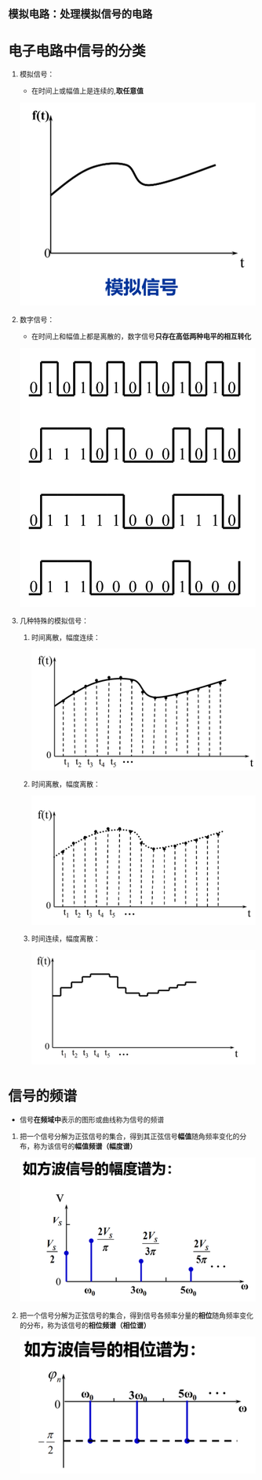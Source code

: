模拟电路：处理模拟信号的电路
--

# 电子电路中信号的分类
1. 模拟信号：
    * 在时间上或幅值上是连续的,**取任意值**

    ![Alt text](image-94.png)    

2. 数字信号：
    * 在时间上和幅值上都是离散的，数字信号**只存在高低两种电平的相互转化**

    ![Alt text](image-98.png)    

3. 几种特殊的模拟信号：
    1. 时间离散，幅度连续：

        ![Alt text](image-95.png)    
        
    2. 时间离散，幅度离散：

        ![Alt text](image-96.png)    

    3. 时间连续，幅度离散：

        ![Alt text](image-97.png)    

# 信号的频谱
* 信号**在频域中**表示的图形或曲线称为信号的频谱

1. 把一个信号分解为正弦信号的集合，得到其正弦信号**幅值**随角频率变化的分布，称为该信号的**幅值频谱（幅度谱）**

    ![Alt text](image-99.png)    

2. 把一个信号分解为正弦信号的集合，得到信号各频率分量的**相位**随角频率变化的分布，称为该信号的**相位频谱（相位谱）**

    ![Alt text](image-100.png)    
